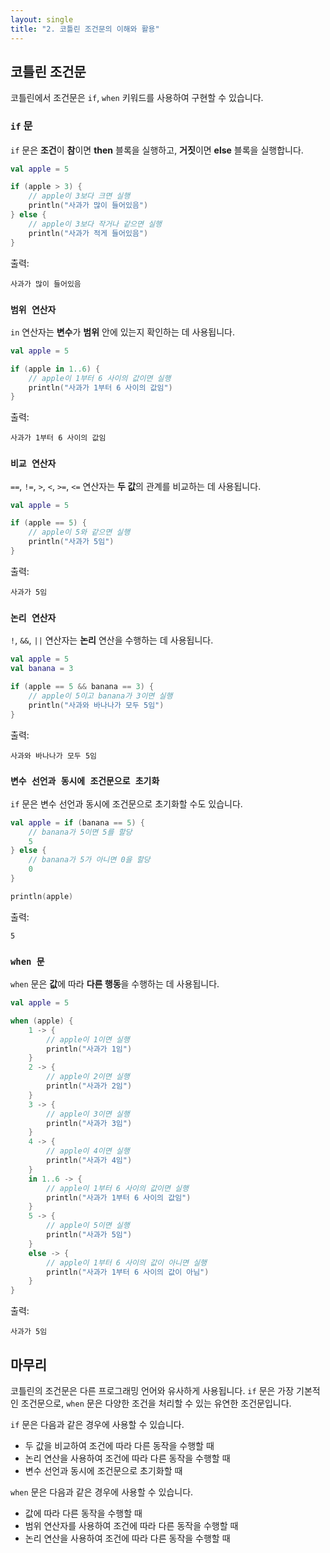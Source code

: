 ```yaml
---
layout: single
title: "2. 코틀린 조건문의 이해와 활용"
---
```


## 코틀린 조건문

코틀린에서 조건문은 `if`, `when` 키워드를 사용하여 구현할 수 있습니다.

### `if` 문

`if` 문은 **조건**이 **참**이면 **then** 블록을 실행하고, **거짓**이면 **else** 블록을 실행합니다.

```kotlin
val apple = 5

if (apple > 3) {
    // apple이 3보다 크면 실행
    println("사과가 많이 들어있음")
} else {
    // apple이 3보다 작거나 같으면 실행
    println("사과가 적게 들어있음")
}
```

출력:

```
사과가 많이 들어있음
```

### `범위 연산자`

`in` 연산자는 **변수**가 **범위** 안에 있는지 확인하는 데 사용됩니다.

```kotlin
val apple = 5

if (apple in 1..6) {
    // apple이 1부터 6 사이의 값이면 실행
    println("사과가 1부터 6 사이의 값임")
}
```

출력:

```
사과가 1부터 6 사이의 값임
```

### `비교 연산자`

`==`, `!=`, `>`, `<`, `>=`, `<=` 연산자는 **두 값**의 관계를 비교하는 데 사용됩니다.

```kotlin
val apple = 5

if (apple == 5) {
    // apple이 5와 같으면 실행
    println("사과가 5임")
}
```

출력:

```
사과가 5임
```

### `논리 연산자`

`!`, `&&`, `||` 연산자는 **논리** 연산을 수행하는 데 사용됩니다.

```kotlin
val apple = 5
val banana = 3

if (apple == 5 && banana == 3) {
    // apple이 5이고 banana가 3이면 실행
    println("사과와 바나나가 모두 5임")
}
```

출력:

```
사과와 바나나가 모두 5임
```

### `변수 선언과 동시에 조건문으로 초기화`

`if` 문은 변수 선언과 동시에 조건문으로 초기화할 수도 있습니다.

```kotlin
val apple = if (banana == 5) {
    // banana가 5이면 5를 할당
    5
} else {
    // banana가 5가 아니면 0을 할당
    0
}

println(apple)
```

출력:

```
5
```

### `when 문`

`when` 문은 **값**에 따라 **다른 행동**을 수행하는 데 사용됩니다.

```kotlin
val apple = 5

when (apple) {
    1 -> {
        // apple이 1이면 실행
        println("사과가 1임")
    }
    2 -> {
        // apple이 2이면 실행
        println("사과가 2임")
    }
    3 -> {
        // apple이 3이면 실행
        println("사과가 3임")
    }
    4 -> {
        // apple이 4이면 실행
        println("사과가 4임")
    }
    in 1..6 -> {
        // apple이 1부터 6 사이의 값이면 실행
        println("사과가 1부터 6 사이의 값임")
    }
    5 -> {
        // apple이 5이면 실행
        println("사과가 5임")
    }
    else -> {
        // apple이 1부터 6 사이의 값이 아니면 실행
        println("사과가 1부터 6 사이의 값이 아님")
    }
}
```

출력:

```
사과가 5임
```

## 마무리

코틀린의 조건문은 다른 프로그래밍 언어와 유사하게 사용됩니다. `if` 문은 가장 기본적인 조건문으로, `when` 문은 다양한 조건을 처리할 수 있는 유연한 조건문입니다.

`if` 문은 다음과 같은 경우에 사용할 수 있습니다.

* 두 값을 비교하여 조건에 따라 다른 동작을 수행할 때
* 논리 연산을 사용하여 조건에 따라 다른 동작을 수행할 때
* 변수 선언과 동시에 조건문으로 초기화할 때

`when` 문은 다음과 같은 경우에 사용할 수 있습니다.

* 값에 따라 다른 동작을 수행할 때
* 범위 연산자를 사용하여 조건에 따라 다른 동작을 수행할 때
* 논리 연산을 사용하여 조건에 따라 다른 동작을 수행할 때
